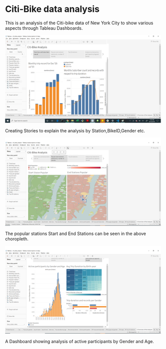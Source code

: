 # Citi-Bike data analysis

This is an analysis of the Citi-bike data of New York City to show various aspects through Tableau Dashboards.

![Hw_images/story1.png](Hw_images/story1.png)

Creating Stories to explain the analysis by Station,BikeID,Gender etc.

![Hw_images/story2.png](Hw_images/story2.png)

The popular stations Start and End Stations can be seen in the above choropleth.

![Hw_images/story4.png](Hw_images/story4.png)

A Dashboard showing analysis of active participants by Gender and Age.
